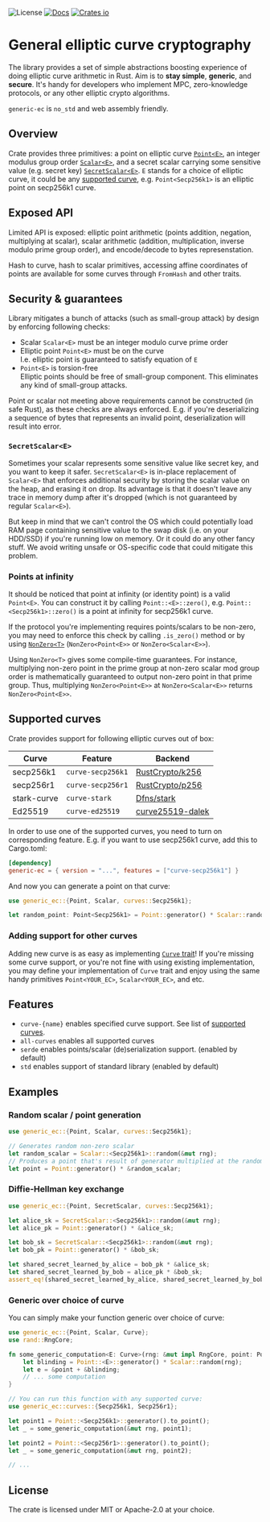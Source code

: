 <!-- cargo-rdme start -->

![License](https://img.shields.io/crates/l/generic-ec.svg)
[![Docs](https://docs.rs/generic-ec/badge.svg)](https://docs.rs/generic-ec)
[![Crates io](https://img.shields.io/crates/v/generic-ec.svg)](https://crates.io/crates/generic-ec)

# General elliptic curve cryptography

The library provides a set of simple abstractions boosting experience of doing elliptic curve arithmetic
in Rust. Aim is to **stay simple**, **generic**, and **secure**. It's handy for developers who implement MPC,
zero-knowledge protocols, or any other elliptic crypto algorithms.

`generic-ec` is `no_std` and web assembly friendly.

## Overview

Crate provides three primitives: a point on elliptic curve [`Point<E>`](Point), an integer modulus group order
[`Scalar<E>`](Scalar), and a secret scalar carrying some sensitive value (e.g. secret key) [`SecretScalar<E>`](SecretScalar).
`E` stands for a choice of elliptic curve, it could be any [supported curve][supported curves], e.g. `Point<Secp256k1>`
is an elliptic point on secp256k1 curve.

## Exposed API

Limited API is exposed: elliptic point arithmetic (points addition, negation, multiplying at scalar), scalar
arithmetic (addition, multiplication, inverse modulo prime group order), and encode/decode to bytes represenstation.

Hash to curve, hash to scalar primitives, accessing affine coordinates of points are available for some curves through
`FromHash` and other traits.

## Security & guarantees

Library mitigates a bunch of attacks (such as small-group attack) by design by enforcing following checks:
* Scalar `Scalar<E>` must be an integer modulo curve prime order
* Elliptic point `Point<E>` must be on the curve \
  I.e. elliptic point is guaranteed to satisfy equation of `E`
* `Point<E>` is torsion-free \
  Elliptic points should be free of small-group component. This eliminates any kind of small-group attacks.

Point or scalar not meeting above requirements cannot be constructed (in safe Rust), as these checks are
always enforced. E.g. if you're deserializing a sequence of bytes that represents an invalid point,
deserialization will result into error.

### `SecretScalar<E>`

Sometimes your scalar represents some sensitive value like secret key, and you want to keep it safer.
`SecretScalar<E>` is in-place replacement of `Scalar<E>` that enforces additional security by storing
the scalar value on the heap, and erasing it on drop. Its advantage is that it doesn't leave any trace
in memory dump after it's dropped (which is not guaranteed by regular `Scalar<E>`).

But keep in mind that we can't control the OS which could potentially load RAM page containing sensitive value
to the swap disk (i.e. on your HDD/SSD) if you're running low on memory. Or it could do any other fancy stuff.
We avoid writing unsafe or OS-specific code that could mitigate this problem.

### Points at infinity

It should be noticed that point at infinity (or identity point) is a valid `Point<E>`. You can construct it by calling
`Point::<E>::zero()`, e.g. `Point::<Secp256k1>::zero()` is a point at infinity for secp256k1 curve.

If the protocol you're implementing requires points/scalars to be non-zero, you may need to enforce this check by calling
`.is_zero()` method or by using [`NonZero<T>`](NonZero) (`NonZero<Point<E>>` or `NonZero<Scalar<E>>`).

Using `NonZero<T>` gives some compile-time guarantees. For instance, multiplying non-zero point in the prime group at
non-zero scalar mod group order is mathematically guaranteed to output non-zero point in that prime group. Thus,
multiplying `NonZero<Point<E>>` at `NonZero<Scalar<E>>` returns `NonZero<Point<E>>`.


## Supported curves

Crate provides support for following elliptic curves out of box:

| Curve        | Feature            | Backend           |
|--------------|--------------------|-------------------|
| secp256k1    | `curve-secp256k1`  | [RustCrypto/k256] |
| secp256r1    | `curve-secp256r1`  | [RustCrypto/p256] |
| stark-curve  | `curve-stark`      | [Dfns/stark]      |
| Ed25519      | `curve-ed25519`    | [curve25519-dalek]|

[RustCrypto/k256]: https://github.com/RustCrypto/elliptic-curves/tree/master/k256
[RustCrypto/p256]: https://github.com/RustCrypto/elliptic-curves/tree/master/p256
[Dfns/stark]: https://github.com/dfns/stark-curve/
[curve25519-dalek]: https://docs.rs/curve25519-dalek/

In order to use one of the supported curves, you need to turn on corresponding feature. E.g. if you want
to use secp256k1 curve, add this to Cargo.toml:

```toml
[dependency]
generic-ec = { version = "...", features = ["curve-secp256k1"] }
```

And now you can generate a point on that curve:

```rust
use generic_ec::{Point, Scalar, curves::Secp256k1};

let random_point: Point<Secp256k1> = Point::generator() * Scalar::random(&mut rng);
```

### Adding support for other curves

Adding new curve is as easy as implementing [`Curve` trait](Curve)! If you're missing some curve support,
or you're not fine with using existing implementation, you may define your implementation of `Curve` trait
and enjoy using the same handy primitives `Point<YOUR_EC>`, `Scalar<YOUR_EC>`, and etc.

## Features

* `curve-{name}` enables specified curve support. See list of [supported curves].
* `all-curves` enables all supported curves
* `serde` enables points/scalar (de)serialization support. (enabled by default)
* `std` enables support of standard library (enabled by default)

## Examples

### Random scalar / point generation

```rust
use generic_ec::{Point, Scalar, curves::Secp256k1};

// Generates random non-zero scalar
let random_scalar = Scalar::<Secp256k1>::random(&mut rng);
// Produces a point that's result of generator multiplied at the random scalar
let point = Point::generator() * &random_scalar;
```

### Diffie-Hellman key exchange

```rust
use generic_ec::{Point, SecretScalar, curves::Secp256k1};

let alice_sk = SecretScalar::<Secp256k1>::random(&mut rng);
let alice_pk = Point::generator() * &alice_sk;

let bob_sk = SecretScalar::<Secp256k1>::random(&mut rng);
let bob_pk = Point::generator() * &bob_sk;

let shared_secret_learned_by_alice = bob_pk * &alice_sk;
let shared_secret_learned_by_bob = alice_pk * &bob_sk;
assert_eq!(shared_secret_learned_by_alice, shared_secret_learned_by_bob);
```

### Generic over choice of curve

You can simply make your function generic over choice of curve:

```rust
use generic_ec::{Point, Scalar, Curve};
use rand::RngCore;

fn some_generic_computation<E: Curve>(rng: &mut impl RngCore, point: Point<E>) -> Point<E> {
    let blinding = Point::<E>::generator() * Scalar::random(rng);
    let e = &point + &blinding;
    // ... some computation
}

// You can run this function with any supported curve:
use generic_ec::curves::{Secp256k1, Secp256r1};

let point1 = Point::<Secp256k1>::generator().to_point();
let _ = some_generic_computation(&mut rng, point1);

let point2 = Point::<Secp256r1>::generator().to_point();
let _ = some_generic_computation(&mut rng, point2);

// ...
```

[examples]: #examples
[supported curves]: #supported-curves

## License

The crate is licensed under MIT or Apache-2.0 at your choice.

<!-- cargo-rdme end -->
